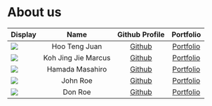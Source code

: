 # About us
Display |     Name      | Github Profile | Portfolio 
--------|:-------------:|:--------------:|:---------:
![](https://via.placeholder.com/100.png?text=Photo) | Hoo Teng Juan       | [Github](https://github.com/) | [Portfolio](docs/team/johndoe.md)
![](https://via.placeholder.com/100.png?text=Photo) | Koh Jing Jie Marcus | [Github](https://github.com/) | [Portfolio](docs/team/johndoe.md)
![](https://via.placeholder.com/100.png?text=Photo) | Hamada Masahiro     | [Github](https://github.com/) | [Portfolio](docs/team/johndoe.md)
![](https://via.placeholder.com/100.png?text=Photo) |   John Roe          | [Github](https://github.com/) | [Portfolio](docs/team/johndoe.md)
![](https://via.placeholder.com/100.png?text=Photo) |    Don Roe          | [Github](https://github.com/) | [Portfolio](docs/team/johndoe.md)
